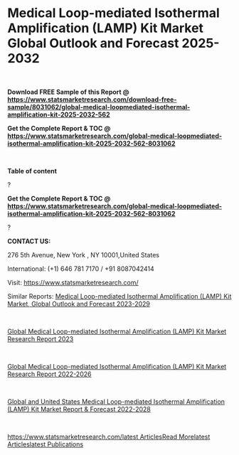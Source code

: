 <h1>Medical Loop-mediated Isothermal Amplification (LAMP) Kit Market Global Outlook and Forecast 2025-2032</h1><br/><p><strong>Download FREE Sample of this Report @ <a href="https://www.statsmarketresearch.com/download-free-sample/8031062/global-medical-loopmediated-isothermal-amplification-kit-2025-2032-562">https://www.statsmarketresearch.com/download-free-sample/8031062/global-medical-loopmediated-isothermal-amplification-kit-2025-2032-562</a></strong></p>
 
 
 
 <div><b>Get the Complete Report & TOC @ <a href="https://www.statsmarketresearch.com/global-medical-loopmediated-isothermal-amplification-kit-2025-2032-562-8031062">https://www.statsmarketresearch.com/global-medical-loopmediated-isothermal-amplification-kit-2025-2032-562-8031062</a></b></div>
 
 
 
 <p><br />
 
 <b>Table of content</b></p>
 
 
 
 <p>? </p>
 
 
 
 <div><b>Get the Complete Report & TOC @ <a href="https://www.statsmarketresearch.com/global-medical-loopmediated-isothermal-amplification-kit-2025-2032-562-8031062">https://www.statsmarketresearch.com/global-medical-loopmediated-isothermal-amplification-kit-2025-2032-562-8031062</a></b></div>
 
 
 
 <p>? </p>
 
 
 
 <p><b>CONTACT US:</b><br />
 
 276 5th Avenue, New York , NY 10001,United States<br />
 
 International: (+1) 646 781 7170 / +91 8087042414<br />
 
 Visit: <a href="https://www.statsmarketresearch.com/">https://www.statsmarketresearch.com/</a><br />
 
 Similar Reports: <a href="https://www.statsmarketresearch.com/global-medical-loopmediated-isothermal-amplification-kit-2025-2032-562-8031062">Medical Loop-mediated Isothermal Amplification (LAMP) Kit Market, Global Outlook and Forecast 2023-2029</a><br />
 
 <br />
 
 <a href="https://www.statsmarketresearch.com/global-medical-loopmediated-isothermal-amplification-kit-2025-2032-562-8031062">Global Medical Loop-mediated Isothermal Amplification (LAMP) Kit Market Research Report 2023</a><br />
 
 <br />
 
 <a href="https://www.statsmarketresearch.com/global-medical-loopmediated-isothermal-amplification-kit-2025-2032-562-8031062">Global Medical Loop-mediated Isothermal Amplification (LAMP) Kit Market Research Report 2022-2026</a><br />
 
 <br />
 
 <a href="https://www.statsmarketresearch.com/global-medical-loopmediated-isothermal-amplification-kit-2025-2032-562-8031062">Global and United States Medical Loop-mediated Isothermal Amplification (LAMP) Kit Market Report & Forecast 2022-2028</a><br />
 
 <br />
 
 <a href="https://gyeongbokgung.com">https://www.statsmarketresearch.com/</a><a href="https://hallyeomaritime.com">latest Articles</a><a href="https://jingwansa.com">Read More</a><a href="https://nguoiviet.jp/">latest Articles</a><a href="https://www.intelmarketresearch.com/">latest Publications</a></p>